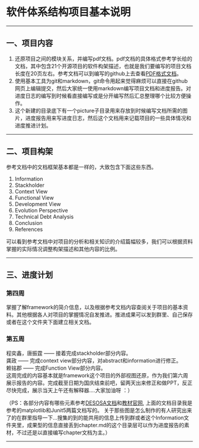 ﻿# **软件体系结构项目基本说明**

---
## 一、项目内容
1. 还原项目之间的模块关系，并编写pdf文档。pdf文档的具体格式参考学长给的文档，其中包含21个开源项目的软件构架描述，也就是我们要编写的项目文档长度在20页左右。参考文档可以到编写的github上去查看[PDF格式文档](https://github.com/delftswa2017/desosa2017)。
2. 使用基本工具为git和markdown，git命令用起来觉得麻烦可以直接在github网页上编辑提交，然后大家统一使用markdown编写项目文档和进度报告。对进度日志的编写到时候看直接编写或是分开编写然后汇总整理哪个比较方便操作。
3. 这个新建的目录底下有一个picture子目录用来存放到时候编写文档所需的图片，进度报告用来写进度日志，然后这个文档用来记载项目的一些具体情况和进度推进计划。

---
## 二、项目构架
参考文档中的文档框架基本都是一样的，大致包含下面这些东西。

1. Information
2. Stackholder
3. Context View
4. Functional View
5. Development View
6. Evolution Perspective
7. Technical Debt Analysis
8. Conclusion
9. References

可以看到参考文档中对项目的分析和相关知识的介绍篇幅较多，我们可以根据资料掌握的实际情况调整构架描述和其他内容的比例。

---
## 三、进度计划
### 第四周
掌握了解framework的简介信息，以及根据参考文档内容查阅关于项目的基本资料。其他根据各人对项目的掌握情况自发推进。推进成果可以发到群里、自己保存或者在这个文件夹下面建立相关文档。

### 第五周
程奕鑫，唐振霆 —— 接着完成stackholder部分内容。<br>
龚政 —— 完成context view部分内容，对abstract和information进行修正。<br>
赖铭郡 —— 完成Function View部分内容。<br>
这周完成的内容基本就是framework这个项目的外部视图还原，作为我们第六周展示报告的内容。完成截至日期为国庆结束前吧，留两天出来修正和做PPT，反正尽快完成，展示当天上午还有解释器....大家加油呀 ：）<br>

（PS：各部分内容有哪些元素参考[DESOSA文档](https://github.com/delftswa2017/desosa2017)和[教材官网](https://www.viewpoints-and-perspectives.info/home/book/), 上面的文档目录我是参考的matplotlib和Junit5两篇文档写的。 关于那些图是怎么制作的有人研究出来了的在群里指导一下...搜集的到的能共用的信息上传到群或者这个Information文件夹里，成果型的信息直接丢到chapter.md的这个目录层可以作为进度报告的素材，不过还是以直接编写chapter文档为主。）

---






